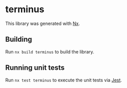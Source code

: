 # terminus

This library was generated with [Nx](https://nx.dev).

## Building

Run `nx build terminus` to build the library.

## Running unit tests

Run `nx test terminus` to execute the unit tests via [Jest](https://jestjs.io).
